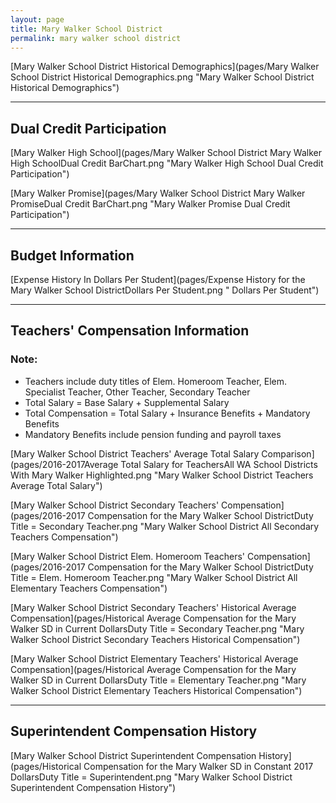 ```yaml
---
layout: page
title: Mary Walker School District
permalink: mary walker school district
---
```



[Mary Walker School District Historical Demographics](pages/Mary Walker School District Historical Demographics.png "Mary Walker School District Historical Demographics")

___

## Dual Credit Participation

[Mary Walker High School](pages/Mary Walker School District Mary Walker High SchoolDual Credit BarChart.png "Mary Walker High School Dual Credit Participation")

[Mary Walker Promise](pages/Mary Walker School District Mary Walker PromiseDual Credit BarChart.png "Mary Walker Promise Dual Credit Participation")


___

## Budget Information

[Expense History In Dollars Per Student](pages/Expense History for the Mary Walker School DistrictDollars Per Student.png " Dollars Per Student")


___

## Teachers' Compensation Information
### Note:
- Teachers include duty titles of Elem. Homeroom Teacher, Elem. Specialist Teacher, Other Teacher, Secondary Teacher
- Total Salary = Base Salary + Supplemental Salary
- Total Compensation = Total Salary + Insurance Benefits + Mandatory Benefits
- Mandatory Benefits include pension funding and payroll taxes

[Mary Walker School District Teachers' Average Total Salary Comparison](pages/2016-2017Average Total Salary for TeachersAll WA School Districts With Mary Walker Highlighted.png "Mary Walker School District Teachers Average Total Salary")

[Mary Walker School District Secondary Teachers' Compensation](pages/2016-2017 Compensation for the Mary Walker School DistrictDuty Title = Secondary Teacher.png "Mary Walker School District All Secondary Teachers Compensation")

[Mary Walker School District Elem. Homeroom Teachers' Compensation](pages/2016-2017 Compensation for the Mary Walker School DistrictDuty Title = Elem. Homeroom Teacher.png "Mary Walker School District All Elementary Teachers Compensation")

[Mary Walker School District Secondary Teachers' Historical Average Compensation](pages/Historical Average Compensation for the Mary Walker SD in Current DollarsDuty Title = Secondary Teacher.png "Mary Walker School District Secondary Teachers Historical Compensation")

[Mary Walker School District Elementary Teachers' Historical Average Compensation](pages/Historical Average Compensation for the Mary Walker SD in Current DollarsDuty Title = Elementary Teacher.png "Mary Walker School District Elementary Teachers Historical Compensation")


___

## Superintendent Compensation History

[Mary Walker School District Superintendent Compensation History](pages/Historical Compensation for the Mary Walker SD in Constant 2017 DollarsDuty Title = Superintendent.png "Mary Walker School District Superintendent Compensation History")

